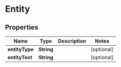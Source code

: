

# Entity


## Properties

| Name | Type | Description | Notes |
|------------ | ------------- | ------------- | -------------|
|**entityType** | **String** |  |  [optional] |
|**entityText** | **String** |  |  [optional] |



